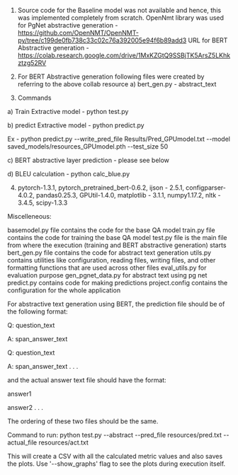 1) Source code for the Baseline model was not available and hence, this was implemented completely from scratch.
OpenNmt library was used for PgNet abstractive generation - https://github.com/OpenNMT/OpenNMT-py/tree/c199de0fb738c33c02c76a392005e94f6b89add3
URL for BERT Abstractive generation - https://colab.research.google.com/drive/1MxKZGtQ9SSBjTK5ArsZ5LKhkztzg52RV

2) For BERT Abstractive generation following files were created by referring to the above collab resource
	a) bert_gen.py - abstract_text

3) Commands

a) Train Extractive model - python test.py

b) predict Extractive model - python predict.py

Ex - python predict.py --write_pred_file Results/Pred_GPUmodel.txt --model saved_models/resources_GPUmodel.pth --test_size 50

c) BERT abstractive layer prediction - please see below

d) BLEU calculation - python calc_blue.py



4) pytorch-1.3.1, pytorch_pretrained_bert-0.6.2, ijson - 2.5.1, configparser-4.0.2, pandas0.25.3, GPUtil-1.4.0, matplotlib - 3.1.1, numpy1.17.2, nltk - 3.4.5, scipy-1.3.3


Miscelleneous:

basemodel.py file contains the code for the base QA model
train.py file contains the code for training the base QA model
test.py file is the main file from where the execution (training and BERT abstractive generation) starts
bert_gen.py file contains the code for abstract text generation
utils.py contains utilities like configuration, reading files, writing files, and other formatting functions that are used across other files
eval_utils.py for evaluation purpose
gen_pgnet_data.py for abstract text using pg net
predict.py contains code for making predictions
project.config contains the configuration for the whole application



For abstractive text generation using BERT, the prediction file should be of the following format:

Q: question_text
	
A: span_answer_text

Q: question_text
	
A: span_answer_text
.
.
.


and the actual answer text file should have the format:

answer1

answer2
.
.
.

The ordering of these two files should be the same.

Command to run: 
python test.py --abstract --pred_file resources/pred.txt --actual_file resources/act.txt

This will create a CSV with all the calculated metric values and also saves the plots.
Use '--show_graphs' flag to see the plots during execution itself.
